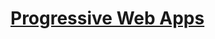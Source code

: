 #  [Progressive Web Apps](https://developers.google.com/web/fundamentals/getting-started/codelabs/your-first-pwapp/)
